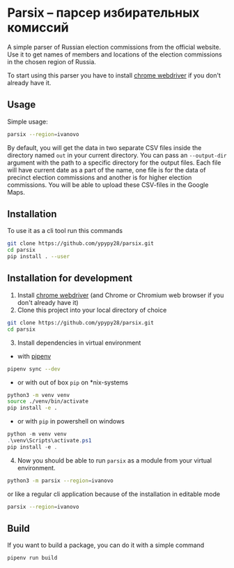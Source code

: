 # Parsix – парсер избирательных комиссий

A simple parser of Russian election commissions from the official website. Use it to get names of members and locations of the election commissions in the chosen region of Russia.

To start using this parser you have to install [chrome webdriver](https://chromedriver.chromium.org) if you don't already have it.

## Usage 

Simple usage:

```sh
parsix --region=ivanovo
```


By default, you will get the data in two separate CSV files inside the directory named `out` in your current directory. You can pass an `--output-dir` argument with the path to a specific directory for the output files. Each file will have current date as a part of the name, one file is for the data of precinct election commissions and another is for higher election commissions. You will be able to upload these CSV-files in the Google Maps.


## Installation
To use it as a cli tool run this commands
```sh
git clone https://github.com/ypypy28/parsix.git
cd parsix
pip install . --user

```


## Installation for development

1. Install [chrome webdriver](https://chromedriver.chromium.org) (and Chrome or Chromium web browser if you don't already have it)
2. Clone this project into your local directory of choice

```sh
git clone https://github.com/ypypy28/parsix.git
cd parsix
```
3. Install dependencies in virtual environment
- with [pipenv](https://pipenv.pypa.io/en/latest/)

```sh
pipenv sync --dev
```
- or with out of box `pip` on \*nix-systems
```sh
python3 -m venv venv
source ./venv/bin/activate
pip install -e .
```
- or with `pip` in powershell on windows
```powershell
python -m venv venv
.\venv\Scripts\activate.ps1
pip install -e .
```

4. Now you should be able to run `parsix` as a module from your virtual environment.  
```sh
python3 -m parsix --region=ivanovo
```

or like a regular cli application because of the installation in editable mode
```sh
parsix --region=ivanovo
```

## Build 
If you want to build a package, you can do it with a simple command
```sh
pipenv run build
```
